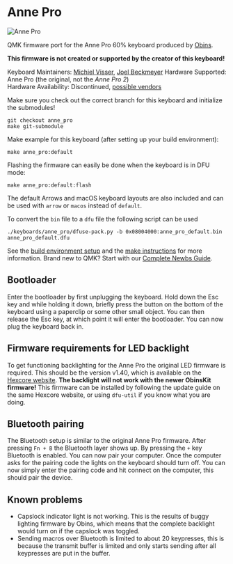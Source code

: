# Anne Pro

![Anne Pro](https://i.imgur.com/wF7mz7u.jpg)

QMK firmware port for the Anne Pro 60% keyboard produced by [Obins](http://en.obins.net).

__This firmware is not created or supported by the creator of this keyboard!__

Keyboard Maintainers: [Michiel Visser](https://github.com/msvisser), [Joel Beckmeyer](https://github.com/TinfoilSubmarine/)
Hardware Supported: Anne Pro (the original, not the _Anne Pro 2_)  
Hardware Availability: Discontinued, [possible vendors](https://www.reddit.com/r/AnnePro/wiki/vendors)

Make sure you check out the correct branch for this keyboard and initialize the submodules!

    git checkout anne_pro
    make git-submodule

Make example for this keyboard (after setting up your build environment):

    make anne_pro:default

Flashing the firmware can easily be done when the keyboard is in DFU mode:

    make anne_pro:default:flash

The default Arrows and macOS keyboard layouts are also included and can be used with `arrow` or `macos` instead of `default`.

To convert the `bin` file to a `dfu` file the following script can be used

    ./keyboards/anne_pro/dfuse-pack.py -b 0x08004000:anne_pro_default.bin anne_pro_default.dfu

See the [build environment setup](https://docs.qmk.fm/#/getting_started_build_tools) and the [make instructions](https://docs.qmk.fm/#/getting_started_make_guide) for more information. Brand new to QMK? Start with our [Complete Newbs Guide](https://docs.qmk.fm/#/newbs).

## Bootloader
Enter the bootloader by first unplugging the keyboard. Hold down the Esc key and while holding it down, briefly press the button on the bottom of the keyboard using a paperclip or some other small object. You can then release the Esc key, at which point it will enter the bootloader. You can now plug the keyboard back in.

## Firmware requirements for LED backlight
To get functioning backlighting for the Anne Pro the original LED firmware is required. This should be the version v1.40, which is available on the [Hexcore website](https://service.hexcore.xyz/manual/annepro/#42-anne-pro-firmware). __The backlight will not work with the newer ObinsKit firmware!__ This firmware can be installed by following the update guide on the same Hexcore website, or using `dfu-util` if you know what you are doing.

## Bluetooth pairing
The Bluetooth setup is similar to the original Anne Pro firmware. After pressing `Fn + B` the Bluetooth layer shows up. By pressing the `+` key Bluetooth is enabled. You can now pair your computer. Once the computer asks for the pairing code the lights on the keyboard should turn off. You can now simply enter the pairing code and hit connect on the computer, this should pair the device.

## Known problems
- Capslock indicator light is not working. This is the results of buggy lighting firmware by Obins, which means that the complete backlight would turn on if the capslock was toggled.
- Sending macros over Bluetooth is limited to about 20 keypresses, this is because the transmit buffer is limited and only starts sending after all keypresses are put in the buffer.
